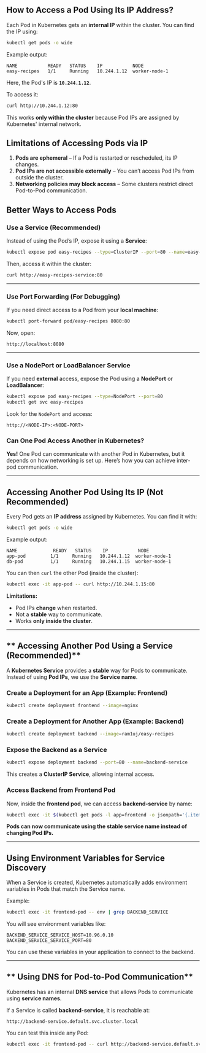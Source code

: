 

## **How to Access a Pod Using Its IP Address?**
Each Pod in Kubernetes gets an **internal IP** within the cluster. You can find the IP using:

```bash
kubectl get pods -o wide
```
Example output:
```
NAME           READY   STATUS    IP           NODE
easy-recipes   1/1     Running   10.244.1.12  worker-node-1
```
Here, the Pod's IP is **`10.244.1.12`**.

To access it:
```bash
curl http://10.244.1.12:80
```

This works **only within the cluster** because Pod IPs are assigned by Kubernetes' internal network.


## **Limitations of Accessing Pods via IP**
1. **Pods are ephemeral** – If a Pod is restarted or rescheduled, its IP changes.
2. **Pod IPs are not accessible externally** – You can’t access Pod IPs from outside the cluster.
3. **Networking policies may block access** – Some clusters restrict direct Pod-to-Pod communication.



## **Better Ways to Access Pods**
### **Use a Service (Recommended)**
Instead of using the Pod’s IP, expose it using a **Service**:
```bash
kubectl expose pod easy-recipes --type=ClusterIP --port=80 --name=easy-recipes-service
```
Then, access it within the cluster:
```bash
curl http://easy-recipes-service:80
```

---

### **Use Port Forwarding (For Debugging)**
If you need direct access to a Pod from your **local machine**:

```bash
kubectl port-forward pod/easy-recipes 8080:80
```
Now, open:
```
http://localhost:8080
```

---

### **Use a NodePort or LoadBalancer Service**
If you need **external** access, expose the Pod using a **NodePort** or **LoadBalancer**:
```bash
kubectl expose pod easy-recipes --type=NodePort --port=80
kubectl get svc easy-recipes
```
Look for the `NodePort` and access:
```
http://<NODE-IP>:<NODE-PORT>
```



### **Can One Pod Access Another in Kubernetes?**
**Yes!** One Pod can communicate with another Pod in Kubernetes, but it depends on how networking is set up. 
Here’s how you can achieve inter-pod communication.

---

## **Accessing Another Pod Using Its IP (Not Recommended)**
Every Pod gets an **IP address** assigned by Kubernetes. You can find it with:

```bash
kubectl get pods -o wide
```
Example output:
```
NAME             READY   STATUS    IP           NODE
app-pod         1/1     Running   10.244.1.12  worker-node-1
db-pod          1/1     Running   10.244.1.15  worker-node-1
```
You can then `curl` the other Pod (inside the cluster):

```bash
kubectl exec -it app-pod -- curl http://10.244.1.15:80
```

**Limitations:**
- Pod IPs **change** when restarted.
- Not a **stable** way to communicate.
- Works **only inside the cluster**.

---

## ** Accessing Another Pod Using a Service (Recommended)**
A **Kubernetes Service** provides a **stable** way for Pods to communicate. Instead of using **Pod IPs**, we use the **Service name**.

### **Create a Deployment for an App (Example: Frontend)**
```bash
kubectl create deployment frontend --image=nginx
```

### **Create a Deployment for Another App (Example: Backend)**
```bash
kubectl create deployment backend --image=ram1uj/easy-recipes
```

### **Expose the Backend as a Service**
```bash
kubectl expose deployment backend --port=80 --name=backend-service
```
This creates a **ClusterIP Service**, allowing internal access.

### **Access Backend from Frontend Pod**
Now, inside the **frontend pod**, we can access **backend-service** by name:

```bash
kubectl exec -it $(kubectl get pods -l app=frontend -o jsonpath='{.items[0].metadata.name}') -- curl http://backend-service:80
```

**Pods can now communicate using the stable service name instead of changing Pod IPs.**

---

## **Using Environment Variables for Service Discovery**
When a Service is created, Kubernetes automatically adds environment variables in Pods that match the Service name.

Example:
```bash
kubectl exec -it frontend-pod -- env | grep BACKEND_SERVICE
```
You will see environment variables like:
```
BACKEND_SERVICE_SERVICE_HOST=10.96.0.10
BACKEND_SERVICE_SERVICE_PORT=80
```
You can use these variables in your application to connect to the backend.

---

## ** Using DNS for Pod-to-Pod Communication**
Kubernetes has an internal **DNS service** that allows Pods to communicate using **service names**.

If a Service is called **backend-service**, it is reachable at:
```
http://backend-service.default.svc.cluster.local
```
You can test this inside any Pod:
```bash
kubectl exec -it frontend-pod -- curl http://backend-service.default.svc.cluster.local
```


